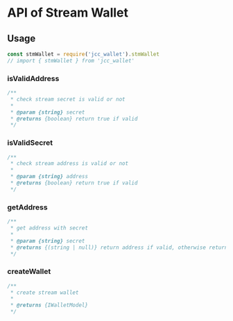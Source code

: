 # API of Stream Wallet

## Usage

```javascript
const stmWallet = require('jcc_wallet').stmWallet
// import { stmWallet } from 'jcc_wallet'
```

### isValidAddress

```javascript
/**
 * check stream secret is valid or not
 *
 * @param {string} secret
 * @returns {boolean} return true if valid
 */
```

### isValidSecret

```javascript
/**
 * check stream address is valid or not
 *
 * @param {string} address
 * @returns {boolean} return true if valid
 */
```

### getAddress

```javascript
/**
 * get address with secret
 *
 * @param {string} secret
 * @returns {(string | null)} return address if valid, otherwise return null
 */
```

### createWallet

```javascript
/**
 * create stream wallet
 *
 * @returns {IWalletModel}
 */
```